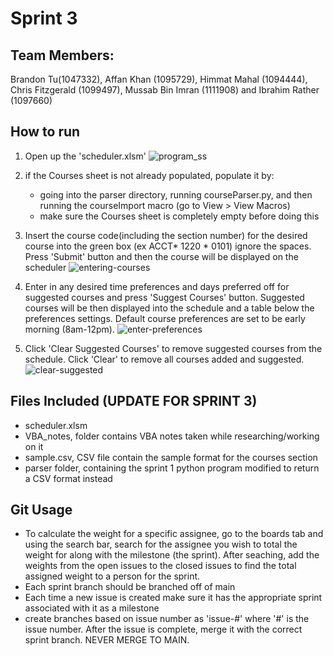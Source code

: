 # Sprint 3

## Team Members:
Brandon Tu(1047332), Affan Khan (1095729), Himmat Mahal (1094444), Chris Fitzgerald (1099497), Mussab Bin Imran (1111908) and Ibrahim Rather (1097660)


## How to run
 1. Open up the 'scheduler.xlsm'
 ![program_ss
 ](/uploads/d929fc32cfae0ce1fb9e87d4bf39906c/program_ss.png)

 2. if the Courses sheet is not already populated, populate it by:
    - going into the parser directory, running courseParser.py, and then running the courseImport macro (go to View > View Macros)
    - make sure the Courses sheet is completely empty before doing this

 3. Insert the course code(including the section number) for the desired course into the green box (ex ACCT* 1220 * 0101) ignore the spaces. Press 'Submit' button and then the course will be displayed on the scheduler 
 ![entering-courses
 ](/uploads/2fa890946cd5736aec9388e09be5053e/entering-courses.png)

  4. Enter in any desired time preferences and days preferred off for suggested courses and press 'Suggest Courses' button. Suggested courses will be then displayed into the schedule and a table below the preferences settings. Default course preferences are set to be early morning (8am-12pm).
![enter-preferences
](/uploads/efdea2d3859bf76f96e3a3650026d2a8/enter-preferences.png)

  5. Click 'Clear Suggested Courses' to remove suggested courses from the schedule. Click 'Clear' to remove all courses added and suggested.
  ![clear-suggested
  ](/uploads/28266ab92230083920e420c2553e9c25/clear-suggested.png)




## Files Included (UPDATE FOR SPRINT 3)
- scheduler.xlsm
- VBA_notes, folder contains VBA notes taken while researching/working on it
- sample.csv, CSV file contain the sample format for the courses section
- parser folder, containing the sprint 1 python program modified to return a CSV format instead

## Git Usage
- To calculate the weight for a specific assignee, go to the boards tab and using the search bar, 
  search for the assignee you wish to total the weight for along with the milestone (the sprint). 
  After seaching, add the weights from the open issues to the closed issues to find the total
  assigned weight to a person for the sprint.
- Each sprint branch should be branched off of main
- Each time a new issue is created make sure it has the appropriate sprint associated with it
  as a milestone
- create branches based on issue number as 'issue-#' where '#' is the issue number. After the
  issue is complete, merge it with the correct sprint branch. NEVER MERGE TO MAIN.
